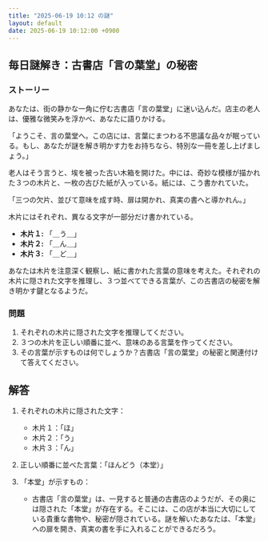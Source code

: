 ```yaml
---
title: "2025-06-19 10:12 の謎"
layout: default
date: 2025-06-19 10:12:00 +0900
---
```

## 毎日謎解き：古書店「言の葉堂」の秘密

### ストーリー

あなたは、街の静かな一角に佇む古書店「言の葉堂」に迷い込んだ。店主の老人は、優雅な微笑みを浮かべ、あなたに語りかける。

「ようこそ、言の葉堂へ。この店には、言葉にまつわる不思議な品々が眠っている。もし、あなたが謎を解き明かす力をお持ちなら、特別な一冊を差し上げましょう。」

老人はそう言うと、埃を被った古い木箱を開けた。中には、奇妙な模様が描かれた３つの木片と、一枚の古びた紙が入っている。紙には、こう書かれていた。

「三つの欠片、並びて意味を成す時、扉は開かれ、真実の書へと導かれん。」

木片にはそれぞれ、異なる文字が一部分だけ書かれている。

*   **木片１:** 「＿う＿」
*   **木片２:** 「＿ん＿」
*   **木片３:** 「＿ど＿」

あなたは木片を注意深く観察し、紙に書かれた言葉の意味を考えた。それぞれの木片に隠された文字を推理し、３つ並べてできる言葉が、この古書店の秘密を解き明かす鍵となるようだ。

### 問題

1.  それぞれの木片に隠された文字を推理してください。
2.  ３つの木片を正しい順番に並べ、意味のある言葉を作ってください。
3.  その言葉が示すものは何でしょうか？古書店「言の葉堂」の秘密と関連付けて答えてください。

## 解答

1.  それぞれの木片に隠された文字：
    *   木片１：「ほ」
    *   木片２：「う」
    *   木片３：「ん」

2.  正しい順番に並べた言葉：「ほんどう（本堂）」

3.  「本堂」が示すもの：
    *   古書店「言の葉堂」は、一見すると普通の古書店のようだが、その奥には隠された「本堂」が存在する。そこには、この店が本当に大切にしている貴重な書物や、秘密が隠されている。謎を解いたあなたは、「本堂」への扉を開き、真実の書を手に入れることができるだろう。
